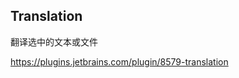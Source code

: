 ## Translation

翻译选中的文本或文件

https://plugins.jetbrains.com/plugin/8579-translation

































































